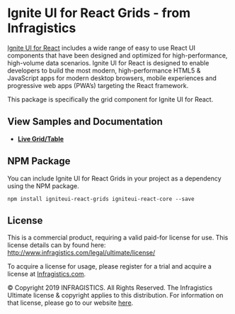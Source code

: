 # Ignite UI for React Grids - from Infragistics

[Ignite UI for React](https://www.infragistics.com/products/ignite-ui-react) includes a wide range of easy to use React UI components that have been designed and optimized for high-performance, high-volume data scenarios. Ignite UI for React is designed to enable developers to build the most modern, high-performance HTML5 & JavaScript apps for modern desktop browsers, mobile experiences and progressive web apps (PWA’s) targeting the React framework.

This package is specifically the grid component for Ignite UI for React.

## View Samples and Documentation

- [**Live Grid/Table**](https://www.infragistics.com/reactsite/components/data-grid.html)

## NPM Package

You can include Ignite UI for React Grids in your project as a dependency using the NPM package.

`npm install igniteui-react-grids igniteui-react-core --save`

## License
This is a commercial product, requiring a valid paid-for license for use. This license details can by found here: http://www.infragistics.com/legal/ultimate/license/

To acquire a license for usage, please register for a trial and acquire a license at [Infragistics.com](https://www.infragistics.com).

© Copyright 2019 INFRAGISTICS. All Rights Reserved.  The Infragistics Ultimate license & copyright applies to this distribution.  For information on that license, please go to our website [here](https://www.infragistics.com/legal/license).
